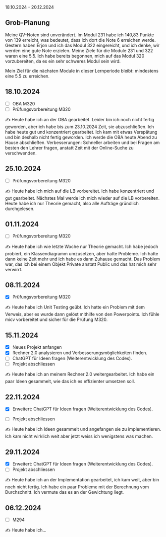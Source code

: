 18.10.2024 - 20.12.2024

## Grob-Planung

Meine QV-Noten sind unverändert. Im Modul 231 habe ich 140,83 Punkte von 139 erreicht, was bedeutet, dass ich dort die Note 6 erreichen werde. Gestern haben Erjon und ich das Modul 322 eingereicht, und ich denke, wir werden eine gute Note erzielen. Meine Ziele für die Module 231 und 322 waren eine 5.5. Ich habe bereits begonnen, mich auf das Modul 320 vorzubereiten, da es ein sehr schweres Modul sein wird.

Mein Ziel für die nächsten Module in dieser Lernperiode bleibt: mindestens eine 5.5 zu erreichen.


## 18.10.2024

- [ ] OBA M320
- [ ] Prüfungsvorbereitung M320

✍️ Heute habe ich an der OBA gearbeitet. Leider bin ich noch nicht fertig geworden, aber ich habe bis zum 23.10.2024 Zeit, sie abzuschließen. Ich habe heute gut und konzentriert gearbeitet. Ich kam mit etwas Verspätung und bin deshalb nicht fertig geworden. Ich werde die OBA heute Abend zu Hause abschließen. Verbesserungen: Schneller arbeiten und bei Fragen am besten den Lehrer fragen, anstatt Zeit mit der Online-Suche zu verschwenden.


## 25.10.2024

- [ ] Prüfungsvorbereitung M320

✍️ Heute habe ich mich auf die LB vorbereitet. Ich habe konzentriert und gut gearbeitet. Nächstes Mal werde ich mich wieder auf die LB vorbereiten. Heute habe ich nur Theorie gemacht, also alle Aufträge gründlich durchgelesen.


## 01.11.2024

- [ ] Prüfungsvorbereitung M320

✍️ Heute habe ich wie letzte Woche nur Theorie gemacht. Ich habe jedoch probiert, ein Klassendiagramm umzusetzen, aber hatte Probleme. Ich hatte dann keine Zeit mehr und ich habe es dann Zuhause gemacht. Das Problem war, das ich bei einem Objekt Private anstatt Public und das hat mich sehr verwirrt.



## 08.11.2024

- [x] Prüfungsvorbereitung M320

✍️ Heute habe ich Unit Testing geübt. Ich hatte ein Problem mit dem Verweis, aber es wurde dann gelöst mithilfe von den Powerpoints. Ich fühle micv vorbereitet und sicher für die Prüfung M320.



## 15.11.2024

- [x] Neues Projekt anfangen
- [x] Rechner 2.0 analysieren und Verbesserungsmöglichkeiten finden.
- [ ] ChatGPT für Ideen fragen (Weiterentwicklung des Codes).
- [ ] Projekt abschliessen

✍️ Heute habe ich an meinem Rechner 2.0 weitergearbeitet. Ich habe ein paar Ideen gesammelt, wie das ich es effizienter umsetzen soll.


## 22.11.2024

- [x] Erweitert: ChatGPT für Ideen fragen (Weiterentwicklung des Codes).
- [ ] Projekt abschliessen


✍️ Heute habe ich Ideen gesammelt und angefangen sie zu implementieren. Ich kam nicht wirklich weit aber jetzt weiss ich wenigstens was machen.


## 29.11.2024

- [x] Erweitert: ChatGPT für Ideen fragen (Weiterentwicklung des Codes).
- [ ] Projekt abschliessen

✍️ Heute habe ich an der Implementation gearbeitet, ich kam weit, aber bin noch nicht fertig. Ich habe ein paar Probleme mit der Berechnung vom Durchschnitt. Ich vermute das es an der Gewichtung liegt.


## 06.12.2024

- [ ] M294

✍️ Heute habe ich...
